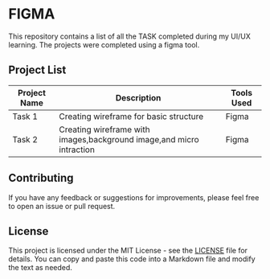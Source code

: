 # FIGMA
This repository contains a list of all the TASK completed during my UI/UX learning. The projects were completed using a figma tool.

## Project List

| Project Name | Description | Tools Used |
|--------------|-------------|------------|
| Task 1    | Creating wireframe for basic structure | Figma |
| Task 2    | Creating wireframe with images,background image,and micro intraction | Figma |



## Contributing

If you have any feedback or suggestions for improvements, please feel free to open an issue or pull request.

## License

This project is licensed under the MIT License - see the [LICENSE](LICENSE) file for details.
You can copy and paste this code into a Markdown file and modify the text as needed.







